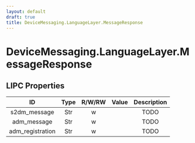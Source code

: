 ```yaml
---
layout: default
draft: true
title: DeviceMessaging.LanguageLayer.MessageResponse
---
```


# DeviceMessaging.LanguageLayer.MessageResponse

## LIPC Properties

| ID               | Type | R/W/RW | Value | Description |
|:----------------:|:----:|:------:|:-----:|:-----------:|
| s2dm_message     | Str  | w      |       | TODO        |
| adm_message      | Str  | w      |       | TODO        |
| adm_registration | Str  | w      |       | TODO        |